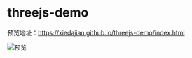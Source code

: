 

# threejs-demo


预览地址：https://xiedajian.github.io/threejs-demo/index.html

![预览](https://github.com/xiedajian/threejs-demo/blob/master/imgs/preview.gif)





